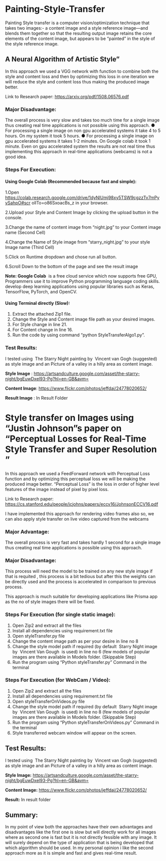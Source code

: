 # Painting-Style-Transfer
 Painting Style transfer is a computer vision/optimization technique that takes two images:- a content image and a style reference image—and blends them together so that the resulting output image retains the core elements of the content image, but appears to be “painted” in the style of the style reference image.
## A Neural Algorithm of Artistic Style”
 In this approach we used a VGG network with function to combine both the style and content loss and then by optimizing this loss in one iteration we will reduce the style and content loss thus making the produced image better.
 
Link to Research paper: ​https://arxiv.org/pdf/1508.06576.pdf

### Major Disadvantage:
 The overall process is very slow and takes too much time for a single image thus creating real time applications is not possible using this approach. ● For processing a single image on non gpu accelerated systems it take 4 to 5 hours. On my system it took 5 hours. ● For processing a single image on gpu accelerated systems it takes 1-2 minutes. On Google colab it took 1 minute. Even on gpu accelerated system the results are not real time thus implementing this approach in real-time applications (webcams) is not a good idea.
 
 ### Steps For Execution:
 #### Using Google Colab (Recommended because fast and simple):
 
1.Open https://colab.research.google.com/drive/1dyNIUmj98xy5TSW9cgzzTv7mPyvSahpO#scr ollTo=o86SxoacBs_z​ in your browser.

2.Upload your Style and Content Image by clicking the upload button in the console.

3.Change the name of content image from “night.jpg” to your Content image name (Second Cell)

4.Change the Name of Style image from “starry_night.jpg” to your style Image name (Third Cell)

5.Click on Runtime dropdown and chose run all button.

6.Scroll Down to the bottom of the page and see the result image

**Note: Google Colab** ​ is a free cloud service which now supports free GPU, Programmers use it to improve Python programming language coding skills. develop deep learning applications using popular libraries such as Keras, TensorFlow, PyTorch, and OpenCV.

#### Using Terminal directly (Slow):
1. Extract the attached Zip1 file.
2. Change the Style and Content image file path as your desired images.
3. For Style change in line 21.
4. For Content change in line 16.
5. Run the code by using command “python StyleTransferAlgo1.py”.

### Test Results:
I tested using ​ The Starry Night ​painting by ​ Vincent van Gogh ​ (suggested) as style image and an Picture of a valley in a hilly area as content image.

**Style Image**  : https://artsandculture.google.com/asset/the-starry-night/bgEuwDxel93-Pg?hl=en-GB&avm=

**Content Image**: https://www.flickr.com/photos/jeffdai/24778020652/

**Result Image** : In Result Folder
# Style transfer on Images using “Justin Johnson”s paper on “Perceptual Losses for Real-Time Style Transfer and Super Resolution ”
In this approach we used a FeedForward network with Perceptual Loss function and by optimizing this perceptual loss we will be making the produced image better. “Perceptual Loss” is the loss in order of higher level features of the image instead of pixel by pixel loss.

Link to Research paper: https://cs.stanford.edu/people/jcjohns/papers/eccv16/JohnsonECCV16.pdf

I have implemented this approach for rendering video frames also so, we can also apply style transfer on live video captured from the webcams

### Major Advantage:

The overall process is very fast and takes hardly 1 second for a single image thus creating real time applications is possible using this approach.

### Major Disadvantage:

This process will need the model to be trained on any new style image if that is requited , this process is a bit tedious but after this the weights can be directly used and the process is accelerated in comparison to previous process.

This approach is much suitable for developing applications like Prisma app as the no of style images there will be fixed.

### Steps For Execution (for single static image):

1. Open Zip2 and extract all the files
2. Install all dependencies using requirement.txt file
3. Open styleTransfer.py file
4. Change the content image path as per your desire in line no 8
5. Change the style model path if required (by default ​ Starry Night ​ image by ​ Vincent Van Gough ​ is used) in line no 6 (few models of popular images are there available in Models folder.​ (Skippable Step)
6. Run the program using “Python styleTransfer.py” Command in the terminal

### Steps For Execution (for WebCam / Video):

1. Open Zip2 and extract all the files
2. Install all dependencies using requirement.txt file
3. Open styleTransferOnVideos.py file
4. Change the style model path if required (by default ​ Starry Night ​ image by ​ Vincent Van Gough ​ is used) in line no 8 (few models of popular images are there available in Models folder.​ (Skippable Step)
5. Run the program using “Python styleTransferOnVideos.py” Command in the terminal
6. Style transferred webcam window will appear on the screen.

## Test Results:
I tested using ​ The Starry Night ​painting by ​ Vincent van Gogh ​ (suggested) as style image and
an Picture of a valley in a hilly area as content image.

**Style Image:** https://artsandculture.google.com/asset/the-starry-night/bgEuwDxel93-Pg?hl=en-GB&avm=

**Content Image:** https://www.flickr.com/photos/jeffdai/24778020652/

**Result:** In result folder

## Summary:

In my point of view both the approaches have their own advantages and disadvantages like the first one is slow but will directly work for all images where as second one is fast but it is not directly fessible with any image. It will surely depend on the type of application that is being developed that which algorithm should be used. In my personal opinion i like the second approach more as it is simple and fast and gives real-time result.
